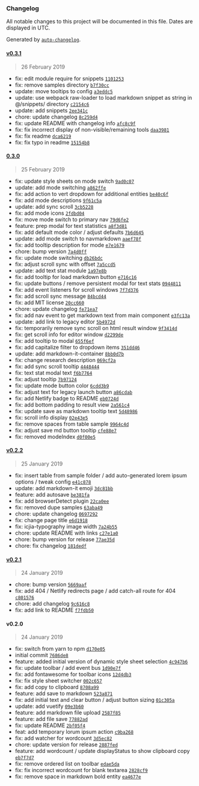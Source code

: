 ### Changelog

All notable changes to this project will be documented in this file. Dates are displayed in UTC.

Generated by [`auto-changelog`](https://github.com/CookPete/auto-changelog).

#### [v0.3.1](https://github.com/ICJIA/icjia-markdown-next/compare/0.3.0...v0.3.1)

> 26 February 2019

- fix: edit module require for snippets [`1101253`](https://github.com/ICJIA/icjia-markdown-next/commit/11012538b34a713c67bd591a170650e64e9f9653)
- fix: remove samples directory [`b7f30cc`](https://github.com/ICJIA/icjia-markdown-next/commit/b7f30cc8dc6b9eaf9e2ada8e6a99d2fbbc66a905)
- update: move tooltips to config [`a3eddc5`](https://github.com/ICJIA/icjia-markdown-next/commit/a3eddc548a31e43508d829a27675cfadc2114c00)
- update: use webpack raw-loader to load markdown snippet as string in @/snippets/ directory [`c2154c6`](https://github.com/ICJIA/icjia-markdown-next/commit/c2154c6fa2cf65d7bb09b988b56a10e80d4c7de8)
- update: add snippets [`2ee341c`](https://github.com/ICJIA/icjia-markdown-next/commit/2ee341c6ec447e25269d7ed0b0f6905af0d4c184)
- chore: update changelog [`8c259d4`](https://github.com/ICJIA/icjia-markdown-next/commit/8c259d40aa2679dcae80265abe5c564ca455e608)
- fix: update README with changelog info [`afc8c9f`](https://github.com/ICJIA/icjia-markdown-next/commit/afc8c9f5adc8400803c25ee62fdf5173df2c50e7)
- fix: fix incorrect display of non-visible/remaining tools [`daa3981`](https://github.com/ICJIA/icjia-markdown-next/commit/daa39816b5bb9a06faa4832c1d1ea18946c469d2)
- fix: fix readme [`dca6219`](https://github.com/ICJIA/icjia-markdown-next/commit/dca62191594e70d5ef84b551166514e180196b4a)
- fix: fix typo  in readme [`15154b8`](https://github.com/ICJIA/icjia-markdown-next/commit/15154b81dd69f26985cecbb7ae7d535858dccf10)

#### [0.3.0](https://github.com/ICJIA/icjia-markdown-next/compare/v0.2.2...0.3.0)

> 25 February 2019

- fix: update style sheets on mode switch [`9ad0c07`](https://github.com/ICJIA/icjia-markdown-next/commit/9ad0c0707c3db373980f085c750dbbd98fe47f20)
- update: add mode switching [`a862ffe`](https://github.com/ICJIA/icjia-markdown-next/commit/a862ffe21be4f3158d71610b295416ba979c3633)
- fix: add action to vert dropdown for additional entities [`be40c6f`](https://github.com/ICJIA/icjia-markdown-next/commit/be40c6fc1965d967ee6bd1926425a5fbfc01d3bd)
- fix: add mode descriptions [`9f61c5a`](https://github.com/ICJIA/icjia-markdown-next/commit/9f61c5ac15e8a46fa545e2037cbe554f427b7b90)
- update: add sync scroll [`3cb5228`](https://github.com/ICJIA/icjia-markdown-next/commit/3cb52283da31e6b6e8a8e6bdea37f89ae46351f2)
- fix: add mode icons [`2fdbd04`](https://github.com/ICJIA/icjia-markdown-next/commit/2fdbd04e5e7144dbbc20a016dfd21481842c446e)
- fix: move mode switch to primary nav [`79d6fe2`](https://github.com/ICJIA/icjia-markdown-next/commit/79d6fe2097147cefcad1f36cd3c3a5175323b89f)
- feature: prep modal for text statistics [`a8f3d81`](https://github.com/ICJIA/icjia-markdown-next/commit/a8f3d81d2d1398724a93cdedd83b4cc6e0e587ce)
- fix: add default mode color / adjust defaults [`7b6d645`](https://github.com/ICJIA/icjia-markdown-next/commit/7b6d64522402400313c6bd17df1bf7f770ef69d0)
- update: add mode switch to navmarkdown [`aaef78f`](https://github.com/ICJIA/icjia-markdown-next/commit/aaef78f5559546ac2322e134ee53f6dde5ad4ae2)
- fix: add tooltip description for mode [`e7e1679`](https://github.com/ICJIA/icjia-markdown-next/commit/e7e1679ee2fffc82a55125ebb57266dee07d7a53)
- chore: bump version [`7a4d0ff`](https://github.com/ICJIA/icjia-markdown-next/commit/7a4d0ff955681709dd956c343e675930f44d4091)
- fix: update mode switching [`db26bdc`](https://github.com/ICJIA/icjia-markdown-next/commit/db26bdc83c109a9baad30fb59764888061a653ef)
- fix: adjust scroll sync with offset [`7a5ccd5`](https://github.com/ICJIA/icjia-markdown-next/commit/7a5ccd50962c736273515dd37e0796f48fd1f545)
- update: add text stat module [`1a97e8b`](https://github.com/ICJIA/icjia-markdown-next/commit/1a97e8ba693daa697e1c74f71d1d5cc6f2fa2303)
- fix: add tooltip for load markdown button [`e716c16`](https://github.com/ICJIA/icjia-markdown-next/commit/e716c164ebe2679584f4092fae3fbc8476657227)
- fix: update buttons / remove persistent modal for text stats [`0944811`](https://github.com/ICJIA/icjia-markdown-next/commit/0944811a223afeaa2773b8793dc516a2f0c1d9ac)
- fix: add event listeners for scroll windows [`7f7d376`](https://github.com/ICJIA/icjia-markdown-next/commit/7f7d37604cfe24517c0557af1d9a576c1cdddf4c)
- fix: add scroll sync message [`84bcd44`](https://github.com/ICJIA/icjia-markdown-next/commit/84bcd44d70dad2a40e255ac7c61e7120535c0fc2)
- fix: add MIT license [`20cc660`](https://github.com/ICJIA/icjia-markdown-next/commit/20cc6608188361d9c5e3e1b34ca4ae8b2e7e9797)
- chore: update changelog [`fe71ea7`](https://github.com/ICJIA/icjia-markdown-next/commit/fe71ea7e7e86fccbe77cb83cea37a8fee94cc63a)
- fix: add nav event to get markdown text from main component [`e3fc13a`](https://github.com/ICJIA/icjia-markdown-next/commit/e3fc13a501d56484bb1fd79721aff11aa226d03f)
- update: add link to legacy editor [`5b4972d`](https://github.com/ICJIA/icjia-markdown-next/commit/5b4972d9528270d61af7d36786ddacaf563c3bdc)
- fix: temporarily remove sync scroll on html result window [`9f3414d`](https://github.com/ICJIA/icjia-markdown-next/commit/9f3414d1d64215637b83e41f29b83106697f9b35)
- fix: get scroll info for editor window [`d2299de`](https://github.com/ICJIA/icjia-markdown-next/commit/d2299ded3868c4da6d684e36840567f77243f550)
- fix: add tooltip to modal [`655f6ef`](https://github.com/ICJIA/icjia-markdown-next/commit/655f6efac6446fc55a14517656f974980d82b6a5)
- fix: add capitalize filter to dropdown items [`351dd46`](https://github.com/ICJIA/icjia-markdown-next/commit/351dd46af7d676c57b1fa78b4fb23bc489f21b4c)
- update: add markdown-it-container [`8bb0d7b`](https://github.com/ICJIA/icjia-markdown-next/commit/8bb0d7b05bbd5366a5dd10c624f3ba52c26dabb3)
- fix: change research description [`069cf2a`](https://github.com/ICJIA/icjia-markdown-next/commit/069cf2a647658eb7af8d23b22b3fa8a90e0b7b4c)
- fix: add sync scroll tooltip [`4448444`](https://github.com/ICJIA/icjia-markdown-next/commit/44484449fa2b532d7c40ccf5a73073655c59367d)
- fix: text stat modal text [`f6b7764`](https://github.com/ICJIA/icjia-markdown-next/commit/f6b7764f01eb46bdb0a54ca11f8c6de240566e9b)
- fix: adjust tooltip [`7b97124`](https://github.com/ICJIA/icjia-markdown-next/commit/7b97124145c0f8cc4d32f7b104f530a5d155130f)
- fix: update mode button color [`6cdd3b9`](https://github.com/ICJIA/icjia-markdown-next/commit/6cdd3b994286db9fd5252b4f044fe58acf7e909a)
- fix: adjust text for legacy launch button [`a86cdab`](https://github.com/ICJIA/icjia-markdown-next/commit/a86cdab985699df7dde419db0fd78b0e9e7413a9)
- fix: add Netlify badge to README [`eb0724d`](https://github.com/ICJIA/icjia-markdown-next/commit/eb0724df28dd475e399cc3263a65c007d23ee422)
- fix: add bottom padding to result view [`2a561c4`](https://github.com/ICJIA/icjia-markdown-next/commit/2a561c48847da17ce9eae4e46e72783dac518610)
- fix: update save as markdown tooltip text [`5d48986`](https://github.com/ICJIA/icjia-markdown-next/commit/5d489863d3277294733928087b114bef477ed458)
- fix: scroll info display [`02e43e5`](https://github.com/ICJIA/icjia-markdown-next/commit/02e43e5ae731445f549def21a5ce7acef32056b4)
- fix: remove spaces from table sample [`9964c4d`](https://github.com/ICJIA/icjia-markdown-next/commit/9964c4d0eaf65ca877d18d234b572683d7d4a936)
- fix: adjust save md button tooltip [`cfe88e7`](https://github.com/ICJIA/icjia-markdown-next/commit/cfe88e705f18045b1dad7034cb14b26f63a724c8)
- fix: removed modeIndex [`d0f00e5`](https://github.com/ICJIA/icjia-markdown-next/commit/d0f00e5f0aefae01eaab8f40d4ce891d1676f924)

#### [v0.2.2](https://github.com/ICJIA/icjia-markdown-next/compare/v0.2.1...v0.2.2)

> 25 January 2019

- fix: insert table from sample folder / add auto-generated lorem ipsum options / tweak config [`e41c878`](https://github.com/ICJIA/icjia-markdown-next/commit/e41c8786faffb18018c978fc837667ab5b5f784a)
- update: add markdown-it emoji [`3dc81bb`](https://github.com/ICJIA/icjia-markdown-next/commit/3dc81bb5114ffe5d973bfec4628b4273e7b54b34)
- feature: add autosave [`be381fa`](https://github.com/ICJIA/icjia-markdown-next/commit/be381fa2c6d6a1529dbe94415827907432c33fa7)
- fix: add browserDetect plugin [`22ca0ee`](https://github.com/ICJIA/icjia-markdown-next/commit/22ca0ee1b5edbd671c2d371546d9ee2c7b7b3185)
- fix: removed dupe samples [`63aba49`](https://github.com/ICJIA/icjia-markdown-next/commit/63aba49f5a1b33c24309879c2458171252422dfa)
- chore: update changelog [`0697292`](https://github.com/ICJIA/icjia-markdown-next/commit/06972921858c1a932a54f20ac52b1fb09c3fdeb4)
- fix: change page title [`e6d1918`](https://github.com/ICJIA/icjia-markdown-next/commit/e6d1918df27405e68b43c8f7ce062673724eb164)
- fix: icjia-typography image width [`7a24b55`](https://github.com/ICJIA/icjia-markdown-next/commit/7a24b55091499bb9f545b5952f4b3a58ab8b7c97)
- chore: update README with links [`c27e1a0`](https://github.com/ICJIA/icjia-markdown-next/commit/c27e1a030dda5c757b3eb162f41b9ff309afc695)
- chore: bump version for release [`77ae35d`](https://github.com/ICJIA/icjia-markdown-next/commit/77ae35d538fe8f6d9da0f06a4a890d06cb7daa12)
- chore: fix changelog [`181dedf`](https://github.com/ICJIA/icjia-markdown-next/commit/181dedfd47cdfd145a938ad06be5f2cc75f75c1d)

#### [v0.2.1](https://github.com/ICJIA/icjia-markdown-next/compare/v0.2.0...v0.2.1)

> 24 January 2019

- chore: bump version [`5669aaf`](https://github.com/ICJIA/icjia-markdown-next/commit/5669aafad19d9452b148bd66f4d7fd4325512d08)
- fix: add 404 / Netlify redirects page / add catch-all route for 404 [`c801576`](https://github.com/ICJIA/icjia-markdown-next/commit/c8015763e9259515b008168d8e5dc73ae0efc07a)
- chore: add changelog [`9c616c8`](https://github.com/ICJIA/icjia-markdown-next/commit/9c616c8ae846c4c565db6557ce4b96a3a34517b1)
- fix: add link to README [`f7fdb50`](https://github.com/ICJIA/icjia-markdown-next/commit/f7fdb502f6dc6a09183f2af73e1600f3bdcdf9c4)

#### v0.2.0

> 24 January 2019

- fix: switch from yarn to npm [`d170e05`](https://github.com/ICJIA/icjia-markdown-next/commit/d170e05711f8d235d70b88d9207dcc6f7bc92033)
- initial commit [`7686de8`](https://github.com/ICJIA/icjia-markdown-next/commit/7686de81fcb84412b69302ac352dda48ac1acbc3)
- feature: added initial version of dynamic style sheet selection [`4c947b6`](https://github.com/ICJIA/icjia-markdown-next/commit/4c947b6efc563b0e66e49356ea8cb28bec958d31)
- fix: update toolbar / add event bus [`1d90e7f`](https://github.com/ICJIA/icjia-markdown-next/commit/1d90e7fd889ce90b1bd61c75d5d9356ae95fb9e9)
- fix: add fontawesome for toolbar icons [`12d4db3`](https://github.com/ICJIA/icjia-markdown-next/commit/12d4db3251af4a35785d5ee9b88c6236b9d92455)
- fix: fix style sheet switcher [`002c657`](https://github.com/ICJIA/icjia-markdown-next/commit/002c657479b8024a329dd7763d4d8911416ba1b9)
- fix: add copy to clipboard [`8708a99`](https://github.com/ICJIA/icjia-markdown-next/commit/8708a99227f9fdb18be9ab598e3b071dc8fad8d6)
- feature: add save to markdown [`523a871`](https://github.com/ICJIA/icjia-markdown-next/commit/523a871b14086e7aee492b7c7561816e73725ee4)
- fix: add initial text and clear button / adjust button sizing [`01c305a`](https://github.com/ICJIA/icjia-markdown-next/commit/01c305a47e7976f4fbafff2b52fab8bb6c343da8)
- update: add vuetify [`09e3b60`](https://github.com/ICJIA/icjia-markdown-next/commit/09e3b60163e6461d7083abe1c36755f870248643)
- feature: add markdown file upload [`2587f85`](https://github.com/ICJIA/icjia-markdown-next/commit/2587f85b7689316177edd9adc2b53d3519286e63)
- feature: add file save [`77882ad`](https://github.com/ICJIA/icjia-markdown-next/commit/77882add3dc02d24146dfea1495bd7d69a2eb222)
- fix: update README [`2bf05f4`](https://github.com/ICJIA/icjia-markdown-next/commit/2bf05f46deed09bdb2b234d5aafbe6e92e2d4e04)
- feat: add temporary lorum ipsum action [`c9ba268`](https://github.com/ICJIA/icjia-markdown-next/commit/c9ba268709b7b7dc911da1b7be01566cfb655e7a)
- fix: add watcher for wordcount [`3d5ec82`](https://github.com/ICJIA/icjia-markdown-next/commit/3d5ec82088b6511806a928586c2455ab481b13c9)
- chore: update version for release [`2887fed`](https://github.com/ICJIA/icjia-markdown-next/commit/2887fedf3d7e7419109ce91a08a6b74bf51badfe)
- feature: add wordcount / update displayStatus to show clipboard copy [`eb7f7d7`](https://github.com/ICJIA/icjia-markdown-next/commit/eb7f7d733d00adc814f3cff0a14a36cea6392f2a)
- fix: remove ordered list on toolbar [`edae5da`](https://github.com/ICJIA/icjia-markdown-next/commit/edae5dab2a0e2ff73e90fce8a457f5103e77c309)
- fix: fix incorrect wordcount for blank textarea [`2828cf9`](https://github.com/ICJIA/icjia-markdown-next/commit/2828cf970ba0db26af37f9cbdc8998e933af22c9)
- fix: remove space in markdown bold entity [`ea4677e`](https://github.com/ICJIA/icjia-markdown-next/commit/ea4677e86a128e56a3dc2d932197e6c13f99745b)
